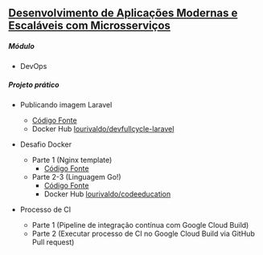 
## [Desenvolvimento de Aplicações Modernas e Escaláveis com Microsserviços](https://code.education/cursos-online/)
##### Módulo
* DevOps
##### Projeto prático
* Publicando imagem Laravel
    * [Código Fonte](https://github.com/lourivaldo/devfullcycle-laravel/tree/compose-2.6) 
    * Docker Hub [lourivaldo/devfullcycle-laravel](https://hub.docker.com/r/lourivaldo/devfullcycle-laravel)

* Desafio Docker 
    * Parte 1 (Nginx template)
        * [Código Fonte](https://github.com/lourivaldo/devfullcycle-laravel)
    * Parte 2-3 (Linguagem Go!)
        * [Código Fonte](https://github.com/lourivaldo/devfullcycle-hello-golang)
        * Docker Hub [lourivaldo/codeeducation](https://hub.docker.com/r/lourivaldo/codeeducation)

* Processo de CI
    * Parte 1 (Pipeline de integração contínua com Google Cloud Build)
    * Parte 2 (Executar processo de CI no Google Cloud Build via GitHub Pull request)

